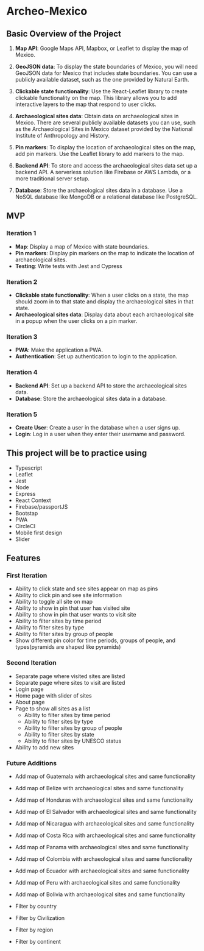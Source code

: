 # Archeo-Mexico

## Basic Overview of the Project

1. **Map API**: Google Maps API, Mapbox, or Leaflet to display the map of Mexico.

2. **GeoJSON data**: To display the state boundaries of Mexico, you will need GeoJSON data for Mexico that includes state boundaries. You can use a publicly available dataset, such as the one provided by Natural Earth.

3. **Clickable state functionality**: Use the React-Leaflet library to create clickable functionality on the map. This library allows you to add interactive layers to the map that respond to user clicks.

4. **Archaeological sites data**: Obtain data on archaeological sites in Mexico. There are several publicly available datasets you can use, such as the Archaeological Sites in Mexico dataset provided by the National Institute of Anthropology and History.

5. **Pin markers**: To display the location of archaeological sites on the map, add pin markers. Use the Leaflet library to add markers to the map.

6. **Backend API**: To store and access the archaeological sites data set up a backend API. A serverless solution like Firebase or AWS Lambda, or a more traditional server setup.

7. **Database**: Store the archaeological sites data in a database. Use a NoSQL database like MongoDB or a relational database like PostgreSQL.

## MVP

### Iteration 1
* **Map**: Display a map of Mexico with state boundaries.
* **Pin markers**: Display pin markers on the map to indicate the location of archaeological sites.
* **Testing**: Write tests with Jest and Cypress

### Iteration 2
* **Clickable state functionality**: When a user clicks on a state, the map should zoom in to that state and display the archaeological sites in that state.
* **Archaeological sites data**: Display data about each archaeological site in a popup when the user clicks on a pin marker.

### Iteration 3

* **PWA**: Make the application a PWA.
* **Authentication**: Set up authentication to login to the application.

### Iteration 4

* **Backend API**: Set up a backend API to store the archaeological sites data.
* **Database**: Store the archaeological sites data in a database.

### Iteration 5

* **Create User**: Create a user in the database when a user signs up.
* **Login**: Log in a user when they enter their username and password.

## This project will be to practice using
  * Typescript
  * Leaflet
  * Jest
  * Node
  * Express
  * React Context
  * Firebase/passportJS
  * Bootstap
  * PWA
  * CircleCI
  * Mobile first design
  * Slider

  ## Features

  ### First Iteration

  * Ability to click state and see sites appear on map as pins
  * Ability to click pin and see site information
  * Ability to toggle all site on map
  * Ability to show in pin that user has visited site
  * Ability to show in pin that user wants to visit site
  * Ability to filter sites by time period
  * Ability to filter sites by type
  * Ability to filter sites by group of people
  * Show different pin color for time periods, groups of people, and types(pyramids are shaped like pyramids)

### Second Iteration

  * Separate page where visited sites are listed
  * Separate page where sites to visit are listed
  * Login page
  * Home page with slider of sites
  * About page
  * Page to show all sites as a list
    * Ability to filter sites by time period
    * Ability to filter sites by type
    * Ability to filter sites by group of people
    * Ability to filter sites by state
    * Ability to filter sites by UNESCO status
  * Ability to add new sites

### Future Additions

  * Add map of Guatemala with archaeological sites and same functionality
  * Add map of Belize with archaeological sites and same functionality
  * Add map of Honduras with archaeological sites and same functionality
  * Add map of El Salvador with archaeological sites and same functionality

  * Add map of Nicaragua with archaeological sites and same functionality
  * Add map of Costa Rica with archaeological sites and same functionality
  * Add map of Panama with archaeological sites and same functionality

  * Add map of Colombia with archaeological sites and same functionality
  * Add map of Ecuador with archaeological sites and same functionality
  * Add map of Peru with archaeological sites and same functionality
  * Add map of Bolivia with archaeological sites and same functionality

  * Filter by country
  * Filter by Civilization
  * Filter by region
  * Filter by continent

